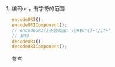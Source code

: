 1. 编码url，有字符的范围

    ````javascript
    encodeURI();
    encodeURIComponent();
    // encodeURI()不会加密: !@#$&*()=:/;?+' 
    // 解码
    decodeURI();
    decodeURIComponent();
    ````
    [参考](http://www.cnblogs.com/glory-jzx/archive/2013/06/14/3135580.html)